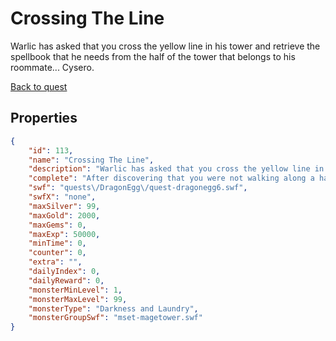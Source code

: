 # Crossing The Line

Warlic has asked that you cross the yellow line in his tower and retrieve the spellbook that he needs from the half of the tower that belongs to his roommate... Cysero.

[Back to quest](../quests.md)

## Properties

```json
{
    "id": 113,
    "name": "Crossing The Line",
    "description": "Warlic has asked that you cross the yellow line in his tower and retrieve the spellbook that he needs from the half of the tower that belongs to his roommate... Cysero.",
    "complete": "After discovering that you were not walking along a hallway, but in fact walking SIDEWAYS UP the tower, and successfully fighting your way past Cysero's accidental creations and enchanted piles of dirty laundry, you have found the spellbook.",
    "swf": "quests\/DragonEgg\/quest-dragonegg6.swf",
    "swfX": "none",
    "maxSilver": 99,
    "maxGold": 2000,
    "maxGems": 0,
    "maxExp": 50000,
    "minTime": 0,
    "counter": 0,
    "extra": "",
    "dailyIndex": 0,
    "dailyReward": 0,
    "monsterMinLevel": 1,
    "monsterMaxLevel": 99,
    "monsterType": "Darkness and Laundry",
    "monsterGroupSwf": "mset-magetower.swf"
}
```


